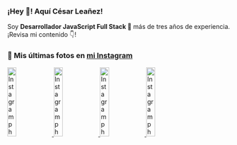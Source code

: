 <h3>¡Hey 👋! Aquí César Leañez!</h3>

<p>Soy <strong>Desarrollador JavaScript Full Stack 🚀</strong> más de tres años de experiencia.<br />¡Revisa mi contenido 👇!</p>

### 📸 Mis últimas fotos en [mi Instagram](https://instagram.com/cele)


<a href='https://instagram.com/p/C-FxtqCMb5L' target='_blank'>
  <img width='20%' src='https://instagram.flba2-1.fna.fbcdn.net/v/t51.29350-15/453564940_2193561250996428_5263815856920052200_n.jpg?stp=dst-jpg_e15&_nc_ht=instagram.flba2-1.fna.fbcdn.net&_nc_cat=100&_nc_ohc=1EW10ukBArUQ7kNvgHE8Rkf&gid=6bee97a0829a4a16ab0ce0c95f5e2002&edm=APU89FABAAAA&ccb=7-5&oh=00_AYBb61wW7kbTPZBfdwt49QpuC3ly2aDJKxS5ur0H8YkcmA&oe=66B0BA83&_nc_sid=bc0c2c' alt='Instagram photo' />
</a>
<a href='https://instagram.com/p/C1UpuSGLQiG' target='_blank'>
  <img width='20%' src='https://instagram.flba2-1.fna.fbcdn.net/v/t51.29350-15/412513918_1325803934584302_4400498733289087214_n.jpg?stp=dst-jpg_e15&_nc_ht=instagram.flba2-1.fna.fbcdn.net&_nc_cat=106&_nc_ohc=YY2FxUopSwgQ7kNvgE9BUFJ&gid=6bee97a0829a4a16ab0ce0c95f5e2002&edm=APU89FABAAAA&ccb=7-5&oh=00_AYBk1Y8sTnn50us-86zPy-5E_gefOONUUf7Wd5le59AooA&oe=66B0C09D&_nc_sid=bc0c2c' alt='Instagram photo' />
</a>
<a href='https://instagram.com/p/CzMY3lzxgmx' target='_blank'>
  <img width='20%' src='https://instagram.flba2-1.fna.fbcdn.net/v/t51.29350-15/398916226_819142863293745_2426123683154743297_n.webp?stp=dst-jpg_e35&_nc_ht=instagram.flba2-1.fna.fbcdn.net&_nc_cat=109&_nc_ohc=5FskCY-XnCcQ7kNvgE6DwIS&edm=APU89FABAAAA&ccb=7-5&oh=00_AYCDbHZwSWVqc7tber6gRGieGZw-PIARFEZ4dg-zWCFjfQ&oe=66B0BF8C&_nc_sid=bc0c2c' alt='Instagram photo' />
</a>
<a href='https://instagram.com/p/CygbQv4uqxM' target='_blank'>
  <img width='20%' src='https://instagram.flba2-1.fna.fbcdn.net/v/t51.29350-15/391525959_236593062741789_5868561716480810596_n.webp?stp=dst-jpg_e35&_nc_ht=instagram.flba2-1.fna.fbcdn.net&_nc_cat=109&_nc_ohc=rxHjrLvuNoQQ7kNvgEL0y3c&gid=6bee97a0829a4a16ab0ce0c95f5e2002&edm=APU89FABAAAA&ccb=7-5&oh=00_AYAeXRAuTPoMiRzSlZMvQcNKn0as5LUsq5xt-HPtH4lXUQ&oe=66B0C5C8&_nc_sid=bc0c2c' alt='Instagram photo' />
</a>
